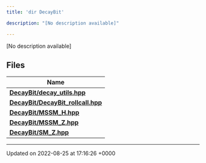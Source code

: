 ```yaml
---
title: 'dir DecayBit'

description: "[No description available]"

---
```







[No description available]

## Files

| Name           |
| -------------- |
| **[DecayBit/decay_utils.hpp](/documentation/code/files/decay__utils_8hpp/#file-decay-utilshpp)**  |
| **[DecayBit/DecayBit_rollcall.hpp](/documentation/code/files/decaybit__rollcall_8hpp/#file-decaybit-rollcallhpp)**  |
| **[DecayBit/MSSM_H.hpp](/documentation/code/files/mssm__h_8hpp/#file-mssm-hhpp)**  |
| **[DecayBit/MSSM_Z.hpp](/documentation/code/files/mssm__z_8hpp/#file-mssm-zhpp)**  |
| **[DecayBit/SM_Z.hpp](/documentation/code/files/sm__z_8hpp/#file-sm-zhpp)**  |






-------------------------------

Updated on 2022-08-25 at 17:16:26 +0000
